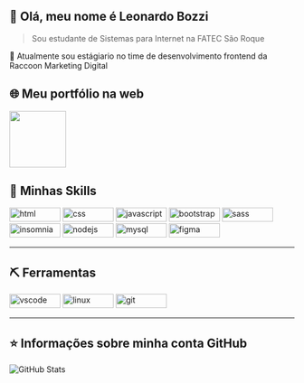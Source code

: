 ## 💜 Olá, meu nome é <strong>Leonardo Bozzi</strong>

> Sou estudante de Sistemas para Internet na FATEC São Roque

🔭 Atualmente sou estágiario no time de desenvolvimento frontend da Raccoon Marketing Digital


## 🌐 Meu portfólio na web
<a href="https://leonrdobozzi.github.io"><img width="100px" height="100px" src="https://i.imgur.com/p5yhHaJ.png"></a>

## 🚀 Minhas Skills
<div>
<img src="https://img.shields.io/badge/HTML5-E34F26?style=for-the-badge&logo=html5&logoColor=white" alt="html" width="90" height="25" />
<img src="https://img.shields.io/badge/CSS3-1572B6?style=for-the-badge&logo=css3&logoColor=white" alt="css" width="90" height="25" />
<img src="https://img.shields.io/badge/JavaScript-323330?style=for-the-badge&logo=javascript&logoColor=F7DF1E" alt="javascript" width="90" height="25" />
<img src="https://img.shields.io/badge/Bootstrap-563D7C?style=for-the-badge&logo=bootstrap&logoColor=white" alt="bootstrap" width="90" height="25" />
<img src="https://img.shields.io/badge/Sass-CC6699?style=for-the-badge&logo=sass&logoColor=white" alt="sass" width="90" height="25" />
<img src="https://img.shields.io/badge/Insomnia-5849be?style=for-the-badge&logo=Insomnia&logoColor=white" alt="insomnia" width="90" height="25" />
<img src="https://img.shields.io/badge/Node.js-339933?style=for-the-badge&logo=nodedotjs&logoColor=white" alt="nodejs" width="90" height="25" />
<img src="https://img.shields.io/badge/MySQL-00000F?style=for-the-badge&logo=mysql&logoColor=white" alt="mysql" width="90" height="25" />
<img src="https://img.shields.io/badge/Figma-F24E1E?style=for-the-badge&logo=figma&logoColor=white" alt="figma" width="90" height="25" />

</div>

----

## ⛏️ Ferramentas

<div>
<img src="https://img.shields.io/badge/Visual_Studio_Code-0078D4?style=for-the-badge&logo=visual%20studio%20code&logoColor=white" alt="vscode" width="90" height="25" />
<img src="https://img.shields.io/badge/Linux_Mint-87CF3E?style=for-the-badge&logo=linux-mint&logoColor=white" alt="linux" width="90" height="25" />
<img src=https://img.shields.io/badge/Git-F05032?style=for-the-badge&logo=git&logoColor=white" alt="git" width="90" height="25" />
</div>

----

## ⭐ Informações sobre minha conta GitHub
![GitHub Stats](https://github-readme-stats.vercel.app/api?username=leonrdobozzi&show_icons=true&theme=omni)
